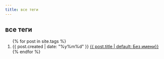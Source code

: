 ```yaml
---
title: все теги
---
```


## все теги

<ol reversed="reversed">
{% for post in site.tags %}
    <li>{{ post.created | date: "%y%m%d" }}
    <a href="{{ post.url | prepend: site.baseurl }}">{{ post.title | default: Без имени}}</a>
    </li>
{% endfor %}
</ol>
